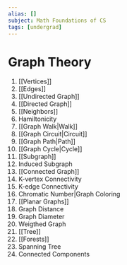 ```yaml
---
alias: []
subject: Math Foundations of CS
tags: [undergrad]
---
```

# Graph Theory

1. [[Vertices]]
2. [[Edges]]
3. [[Undirected Graph]]
4. [[Directed Graph]]
5. [[Neighbors]]
6. Hamiltonicity
7. [[Graph Walk|Walk]]
8. [[Graph Circuit|Circuit]]
9. [[Graph Path|Path]]
10. [[Graph Cycle|Cycle]]
11. [[Subgraph]]
12. Induced Subgraph
13. [[Connected Graph]]
14. K-vertex Connectivity
15. K-edge Connectivity
16. Chromatic Number|Graph Coloring
17. [[Planar Graphs]]
18. Graph Distance
19. Graph Diameter
20. Weigthed Graph
21. [[Tree]]
22. [[Forests]]
23. Spanning Tree
24. Connected Components